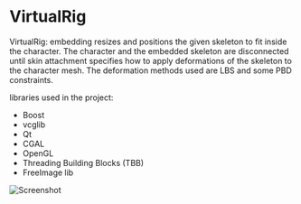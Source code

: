 VirtualRig
===================================

VirtualRig: embedding resizes and positions the given skeleton to fit inside the character. The character and the embedded skeleton are disconnected until skin attachment specifies how to apply deformations of the skeleton to the character mesh. The deformation methods used are LBS and some PBD constraints.

libraries used in the project:
- Boost
- vcglib
- Qt
- CGAL
- OpenGL
- Threading Building Blocks (TBB)
- FreeImage lib 

![Screenshot](https://github.com/NadineAB/VirtualRig/blob/master/Screen%20Shot.png)
